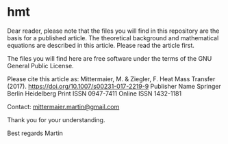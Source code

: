 hmt
===

Dear reader,
please note that the files you will find in this repository are the basis for a published article.
The theoretical background and mathematical equations are described in this article. 
Please read the article first. 

The files you will find here are free software under the terms of the GNU General Public License.

Please cite this article as:
    Mittermaier, M. & Ziegler, F. Heat Mass Transfer (2017). https://doi.org/10.1007/s00231-017-2219-9
    Publisher Name Springer Berlin Heidelberg 
    Print ISSN 0947-7411 
    Online ISSN 1432-1181 

Contact: mittermaier.martin@gmail.com

Thank you for your understanding. 

Best regards
Martin 
